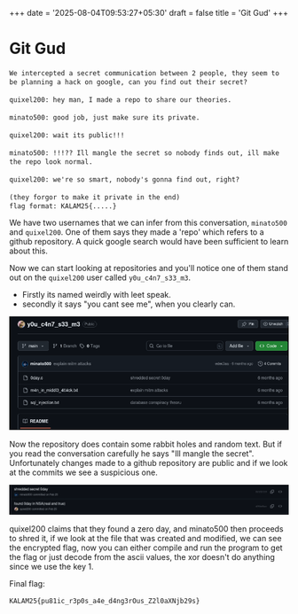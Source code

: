 +++
date = '2025-08-04T09:53:27+05:30'
draft = false
title = 'Git Gud'
+++

# Git Gud

```
We intercepted a secret communication between 2 people, they seem to be planning a hack on google, can you find out their secret?

quixel200: hey man, I made a repo to share our theories. 

minato500: good job, just make sure its private. 

quixel200: wait its public!!! 

minato500: !!!?? Ill mangle the secret so nobody finds out, ill make the repo look normal. 

quixel200: we're so smart, nobody's gonna find out, right?

(they forgor to make it private in the end)
flag format: KALAM25{.....}
```


We have two usernames that we can infer from this conversation, `minato500` and `quixel200`. One of them says they made a 'repo' which refers to a github repository. A quick google search would have been sufficient to learn about this. 

Now we can start looking at repositories and you'll notice one of them stand out on the `quixel200` user called `y0u_c4n7_s33_m3`. 
- Firstly its named weirdly with leet speak. 
- secondly it says "you cant see me", when you clearly can. 

![repository](./github_repo.png)

Now the repository does contain some rabbit holes and random text. But if you read the conversation carefully he says "Ill mangle the secret". Unfortunately changes made to a github repository are public and if we look at the commits we see a suspicious one. 

![found 0 day](commits.png)

quixel200 claims that they found a zero day, and minato500 then proceeds to shred it, if we look at the file that was created and modified, we can see the encrypted flag, now you can either compile and run the program to get the flag or just decode from the ascii values, the xor doesn't do anything since we use the key 1. 

Final flag:

```
KALAM25{pu81ic_r3p0s_a4e_d4ng3rOus_Z2l0aXNjb29s}
```


